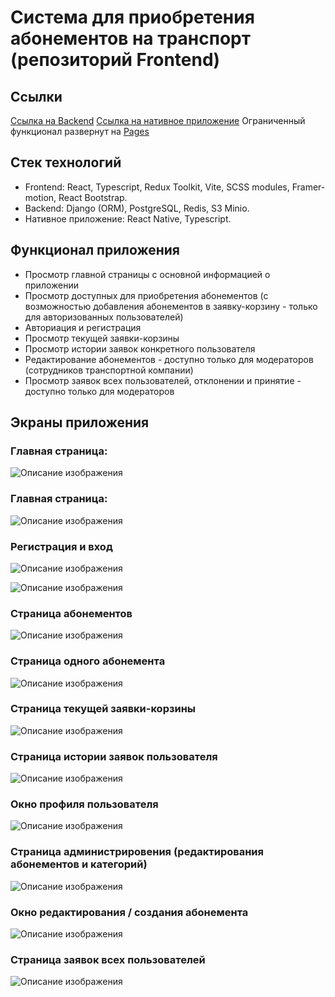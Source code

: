 # Система для приобретения абонементов на транспорт (репозиторий Frontend)

## Ссылки

[Ссылка на Backend]
[Ссылка на нативное приложение]
Ограниченный функционал развернут на [Pages]

## Стек технологий

- Frontend: React, Typescript, Redux Toolkit, Vite, SCSS modules, Framer-motion, React Bootstrap.
- Backend: Django (ORM), PostgreSQL, Redis, S3 Minio.
- Нативное приложение: React Native, Typescript.

## Функционал приложения

- Просмотр главной страницы с основной информацией о приложении
- Просмотр доступных для приобретения абонементов (с возможностью добавления абонементов в заявку-корзину - только для авторизованных пользователей)
- Авториация и регистрация
- Просмотр текущей заявки-корзины
- Просмотр истории заявок конкретного пользователя
- Редактирование абонементов - доступно только для модераторов (сотрудников транспортной компании)
- Просмотр заявок всех пользователей, отклонении и принятие - доступно только для модераторов

## Экраны приложения

### Главная страница:

![Описание изображения](src/markdownImages/page1.png)

### Главная страница:

![Описание изображения](src/markdownImages/page1.png)

### Регистрация и вход

![Описание изображения](src/markdownImages/page2.png)

![Описание изображения](src/markdownImages/page3.png)

### Страница абонементов

![Описание изображения](src/markdownImages/page4.png)

### Страница одного абонемента

![Описание изображения](src/markdownImages/page5.png)

### Страница текущей заявки-корзины

![Описание изображения](src/markdownImages/page6.png)

### Страница истории заявок пользователя

![Описание изображения](src/markdownImages/page7.png)

### Окно профиля пользователя

![Описание изображения](src/markdownImages/window1.png)

### Страница администрировения (редактирования абонементов и категорий)

![Описание изображения](src/markdownImages/page8.png)

### Окно редактирования / создания абонемента

![Описание изображения](src/markdownImages/window2.png)

### Страница заявок всех пользователей

![Описание изображения](src/markdownImages/page9.png)

[Ссылка на Backend]: https://github.com/AshurovG/transport_subscriptions_back
[Ссылка на нативное приложение]: https://github.com/AshurovG/transport-subscriptions-native/tree/feature
[Pages]: https://ashurovg.github.io/transport_subscriptions_front/
